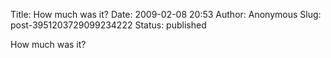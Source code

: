 Title: How much was it?
Date: 2009-02-08 20:53
Author: Anonymous
Slug: post-3951203729099234222
Status: published

How much was it?
